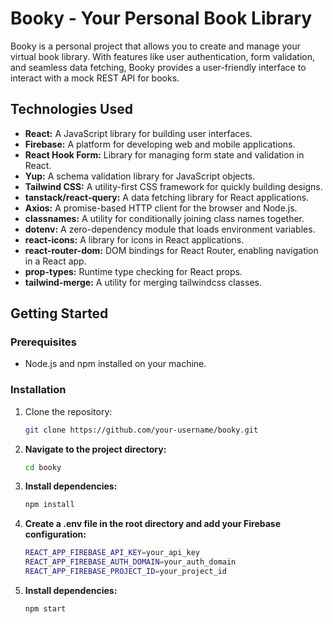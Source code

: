 # Booky - Your Personal Book Library

Booky is a personal project that allows you to create and manage your virtual book library. With features like user authentication, form validation, and seamless data fetching, Booky provides a user-friendly interface to interact with a mock REST API for books.

## Technologies Used

- **React:** A JavaScript library for building user interfaces.
- **Firebase:** A platform for developing web and mobile applications.
- **React Hook Form:** Library for managing form state and validation in React.
- **Yup:** A schema validation library for JavaScript objects.
- **Tailwind CSS:** A utility-first CSS framework for quickly building designs.
- **tanstack/react-query:** A data fetching library for React applications.
- **Axios:** A promise-based HTTP client for the browser and Node.js.
- **classnames:** A utility for conditionally joining class names together.
- **dotenv:** A zero-dependency module that loads environment variables.
- **react-icons:** A library for icons in React applications.
- **react-router-dom:** DOM bindings for React Router, enabling navigation in a React app.
- **prop-types:** Runtime type checking for React props.
- **tailwind-merge:** A utility for merging tailwindcss classes.

## Getting Started

### Prerequisites

- Node.js and npm installed on your machine.

### Installation

1. Clone the repository:

   ```bash
   git clone https://github.com/your-username/booky.git

2. **Navigate to the project directory:**

   ```bash
   cd booky

3. **Install dependencies:**

   ```bash
   npm install
   
4. **Create a .env file in the root directory and add your Firebase configuration:**

   ```bash
   REACT_APP_FIREBASE_API_KEY=your_api_key
   REACT_APP_FIREBASE_AUTH_DOMAIN=your_auth_domain
   REACT_APP_FIREBASE_PROJECT_ID=your_project_id

5. **Install dependencies:**

   ```bash
   npm start
